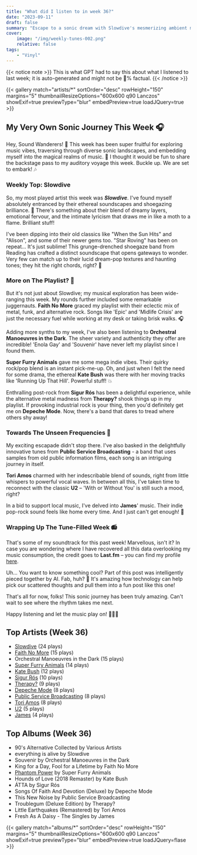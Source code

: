 ```yaml
---
title: "What did I listen to in week 36?"
date: "2023-09-11"
draft: false
summary: "Escape to a sonic dream with Slowdive's mesmerizing ambient melodies. Their hazy tunes will transport you to a calming atmosphere of sunsets and ocean breezes."
cover:
    image: "/img/weekly-tunes-002.png"
    relative: false
tags:
    - "Vinyl"
---
```


{{< notice note >}}
This is what GPT had to say this about what I listened to last week; it is auto-generated and might not be 💯% factual.
{{< /notice >}}

{{< gallery match="artists/*" sortOrder="desc" rowHeight="150" margins="5" thumbnailResizeOptions="600x600 q90 Lanczos" showExif=true previewType="blur" embedPreview=true loadJQuery=true >}}

## My Very Own Sonic Journey This Week 🎧

Hey, Sound Wanderers! 🚀 This week has been super fruitful for exploring music vibes, traversing through diverse sonic landscapes, and embedding myself into the magical realms of music. 🌟 I thought it would be fun to share the backstage pass to my auditory voyage this week. Buckle up. We are set to embark! 🎶

### Weekly Top: Slowdive
So, my most played artist this week was ***Slowdive***. I've found myself absolutely entranced by their ethereal soundscapes and shoegazing brilliance. 🔮 There's something about their blend of dreamy layers, emotional fervour, and the intimate lyricism that draws me in like a moth to a flame. Brilliant stuff!

I've been dipping into their old classics like "When the Sun Hits" and "Alison", and some of their newer gems too. "Star Roving" has been on repeat... It's just sublime! This grunge-drenched shoegaze band from Reading has crafted a distinct soundscape that opens gateways to wonder. Very few can match up to their lucid dream-pop textures and haunting tones; they hit the right chords, right? 🎸

### More on The Playlist? 🎵
But it's not just about Slowdive; my musical exploration has been wide-ranging this week. My rounds further included some remarkable juggernauts. **Faith No More** graced my playlist with their eclectic mix of metal, funk, and alternative rock. Songs like 'Epic' and 'Midlife Crisis' are just the necessary fuel while working at my desk or taking brisk walks. 🎧

Adding more synths to my week, I've also been listening to **Orchestral Manoeuvres in the Dark**. The sheer variety and authenticity they offer are incredible! 'Enola Gay' and 'Souvenir' have never left my playlist since I found them. 

**Super Furry Animals** gave me some mega indie vibes. Their quirky rock/pop blend is an instant pick-me-up. Oh, and just when I felt the need for some drama, the ethereal **Kate Bush** was there with her moving tracks like 'Running Up That Hill'. Powerful stuff! 💥

Enthralling post-rock from **Sigur Rós** has been a delightful experience, while the alternative metal madness from **Therapy?** shook things up in my playlist. If provoking industrial rock is your thing, then you'd definitely get me on **Depeche Mode**. Now, there's a band that dares to tread where others shy away!

### Towards The Unseen Frequencies 🎼
My exciting escapade didn't stop there. I've also basked in the delightfully innovative tunes from **Public Service Broadcasting** - a band that uses samples from old public information films, each song is an intriguing journey in itself.

**Tori Amos** charmed with her indescribable blend of sounds, right from little whispers to powerful vocal waves. In between all this, I've taken time to reconnect with the classic **U2** – 'With or Without You' is still such a mood, right? 

In a bid to support local music, I've delved into **James**' music. Their indie pop-rock sound feels like home every time. And I just can't get enough! 🎸

### Wrapping Up The Tune-Filled Week 📻
That's some of my soundtrack for this past week! Marvellous, isn't it? In case you are wondering where I have recovered all this data overlooking my music consumption, the credit goes to **Last.fm** – you can find my profile [here](https://www.last.fm/user/RussMckendrick).

Uh... You want to know something cool? Part of this post was intelligently pieced together by AI. Fab, huh? 🤖 It's amazing how technology can help pick our scattered thoughts and pull them into a fun post like this one!

That's all for now, folks! This sonic journey has been truly amazing. Can't wait to see where the rhythm takes me next.

Happy listening and let the music play on! 🎵🖖🏼

## Top Artists (Week 36)

- [Slowdive](https://www.mckendrick.rocks/artist/slowdive/) (24 plays)
- [Faith No More](https://www.mckendrick.rocks/artist/faith-no-more/) (15 plays)
- Orchestral Manoeuvres in the Dark (15 plays)
- [Super Furry Animals](https://www.mckendrick.rocks/artist/super-furry-animals/) (14 plays)
- [Kate Bush](https://www.mckendrick.rocks/artist/kate-bush/) (12 plays)
- [Sigur Rós](https://www.mckendrick.rocks/artist/sigur-r%C3%B3s/) (10 plays)
- [Therapy?](https://www.mckendrick.rocks/artist/therapy/) (9 plays)
- [Depeche Mode](https://www.mckendrick.rocks/artist/depeche-mode/) (8 plays)
- [Public Service Broadcasting](https://www.mckendrick.rocks/artist/public-service-broadcasting/) (8 plays)
- [Tori Amos](https://www.mckendrick.rocks/artist/tori-amos/) (8 plays)
- [U2](https://www.mckendrick.rocks/artist/u2/) (5 plays)
- [James](https://www.mckendrick.rocks/artist/james/) (4 plays)


## Top Albums (Week 36)

- 90's Alternative Collected by Various Artists
- everything is alive by Slowdive
- Souvenir by Orchestral Manoeuvres in the Dark
- King for a Day, Fool for a Lifetime by Faith No More
- [Phantom Power](https://www.mckendrick.rocks/albums/phantom-power-28168933/) by Super Furry Animals
- Hounds of Love (2018 Remaster) by Kate Bush
- ÁTTA by Sigur Rós
- Songs Of Faith And Devotion (Deluxe) by Depeche Mode
- This New Noise by Public Service Broadcasting
- Troublegum (Deluxe Edition) by Therapy?
- Little Earthquakes (Remastered) by Tori Amos
- Fresh As A Daisy - The Singles by James


{{< gallery match="albums/*" sortOrder="desc" rowHeight="150" margins="5" thumbnailResizeOptions="600x600 q90 Lanczos" showExif=true previewType="blur" embedPreview=true loadJQuery=flase >}}
